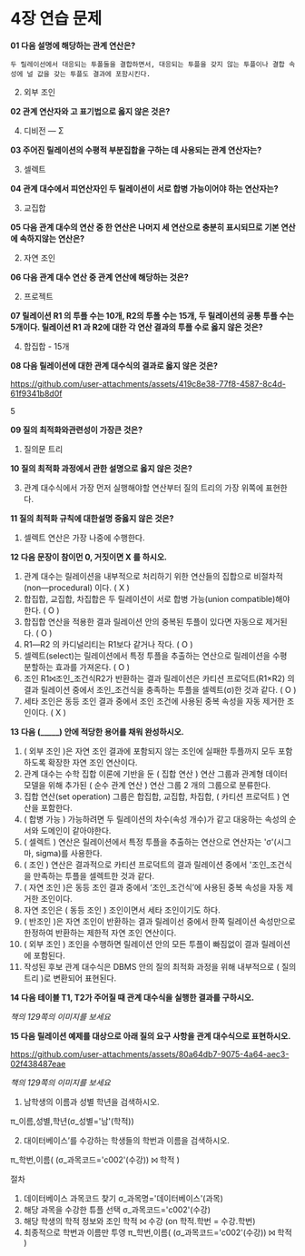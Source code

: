 # 4장 연습 문제

**01 다음 설명에 해당하는 관계 연산은?**

`두 릴레이선에서 대응되는 투폴둘을 결합하면서, 대응되는 투플을 갖지 않는 투플이나 결합 속성에 널 값을 갖는 투플도 결과에 포함시킨다.`

2. 외부 조인

**02 관계 연산자와 고 표기법으로 옳지 않은 것은?**

4. 디비전 — Σ

**03 주어진 릴레이션의 수평적 부분집합을 구하는 데 사용되는 관계 연산자는?**

3. 셀렉트

**04 관계 대수에서 피연산자인 두 릴레이션이 서로 합병 가능이어야 하는 연산자는?**

3. 교집합

**05 다음 관계 대수의 연산 중 한 연산은 나머지 세 연산으로 충분히 표시되므로 기본 연산에 속하지않는 연산은?**

2. 자연 조인

**06 다음 관계 대수 연산 중 관계 연산에 해당하는 것은?**

2. 프로젝트

**07 릴레이션 R1 의 투플 수는 10개, R2의 투폴 수는 15개, 두 릴레이션의 공통 투플 수는 5개이다. 릴레이션 R1 과 R2에 대한 각 연산 결과의 투플 수로 옳지 않은 것은?**

4. 합집합 - 15개

**08 다음 릴레이션에 대한 관계 대수식의 결과로 옳지 않은 것은?**

https://github.com/user-attachments/assets/419c8e38-77f8-4587-8c4d-61f9341b8d0f

5

**09 질의 최적화와관련성이 가장큰 것은?**

1. 질의문 트리

**10 질의 최적화 과정에서 관한 설명으로 옳지 않은 것은?**

3. 관계 대수식에서 가장 먼저 실행해야할 연산부터 질의 트리의 가장 위쪽에 표현한다.

**11 질의 최적화 규칙에 대한설명 중옳지 않은 것은?**

1. 셀렉트 연산은 가장 나중에 수행한다.

**12 다음 문장이 참이먼 0, 거짓이면 X 를 하시오.**

1. 관계 대수는 릴레이션을 내부적으로 처리하기 위한 연산들의 집합으로 비절차적 (non―procedural) 이다. ( X )
2. 합집합, 교집합, 차집합은 두 릴레이션이 서로 합병 가능(union compatible)해야 한다. ( O )
3. 합집합 연산을 적용한 결과 릴레이션 안의 중복된 투플이 있다면 자동으로 제거된다. ( O )
4. R1―R2 의 카디널리티는 R1보다 같거나 작다. ( O )
5. 셀렉트(select)는 릴레이션에서 특정 투플을 추출하는 연산으로 릴레이션을 수평 분할하는 효과를 가져온다. ( O )
6. 조인 R1⨝조인_조건식R2가 반환하는 결과 릴레이션은 카티션 프로덕트(R1×R2) 의 결과 릴레이션 중에서 조인_조건식을 충족하는 투플을 셀렉트(σ)한 것과 같다. ( O )
7. 세타 조인은 동등 조인 결과 중에서 조인 조건에 사용된 중복 속성을 자동 제거한 조인이다. ( X )

**13 다음 (_____) 안에 적당한 용어를 채워 완성하시오.**

1. ( 외부 조인 )은 자연 조인 결과에 포함되지 않는 조인에 실패한 투플까지 모두 포함하도록 확장한 자연 조인 연산이다.
2. 관계 대수는 수학 집합 이론에 기반을 둔 ( 집합 연산 ) 연산 그룹과 관계형 데이터 모델을 위해 추가된 ( 순수 관계 연산 ) 연산 그룹 2 개의 그룹으로 분류한다.
3. 집합 연산(set operation) 그룹은 합집합, 교집합, 차집합, ( 카티션 프로덕트 ) 연산을 포함한다.
4. ( 합병 가능 ) 가능하려면 두 릴레이션의 차수(속성 개수)가 같고 대웅하는 속성의 순서와 도메인이 같아야한다.
5. ( 셀렉트 ) 연산은 릴레이션에서 특정 투플을 추출하는 연산으로 연산자는 'σ'(시그마, sigma)를 사용한다.
6. ( 조인 ) 연산은 결과적으로 카티션 프로덕트의 결과 릴레이션 중에서 '조인_조건식을 만족하는 투플을 셀렉트한 것과 같다.
7. ( 자연 조인 )은 동등 조인 결과 중에서 ‘조인_조건식’에 사용된 중복 속성을 자동 제거한 조인이다.
8. 자연 조인은 ( 동등 조인 ) 조인이면서 세타 조인이기도 하다.
9. ( 반조인 )은 자연 조인이 반환하는 결과 릴레이선 중에서 한쪽 릴레이션 속성만으로 한정하여 반환하는 제한적 자연 조인 연산이다.
10. ( 외부 조인 ) 조인을 수행하면 릴레이션 안의 모든 투플이 빠짐없이 결과 릴레이션에 포함된다.
11. 작성된 후보 관계 대수식은 DBMS 안의 질의 최적화 과정을 위해 내부적으로 ( 질의 트리 )로 변환되어 표현된다.

**14 다음 테이블 T1, T2가 주어질 때 관계 대수식을 실행한 결과를 구하시오.**

_책의 129쪽의 이미지를 보세요_

**15 다음 릴레이션 예제를 대상으로 아래 질의 요구 사항을 관계 대수식으로 표현하시오.**

https://github.com/user-attachments/assets/80a64db7-9075-4a64-aec3-02f438487eae


_책의 129쪽의 이미지를 보세요_

1. 남학생의 이름과 성별 학년을 검색하시오.

π_이름,성별,학년(σ_성별='남'(학적))

2. 대이터베이스’를 수강하는 학생들의 학번과 이름을 검색하시오.

π_학번,이름( (σ_과목코드='c002'(수강)) ⨝ 학적 )

절차
1. 데이터베이스 과목코드 찾기
   σ_과목명='데이터베이스'(과목)
2. 해당 과목을 수강한 튜플 선택
   σ_과목코드='c002'(수강)
3. 해당 학생의 학적 정보와 조인
   학적 ⨝ 수강 (on 학적.학번 = 수강.학번)
4. 최종적으로 학번과 이름만 투영
   π_학번,이름( (σ_과목코드='c002'(수강)) ⨝ 학적 )

